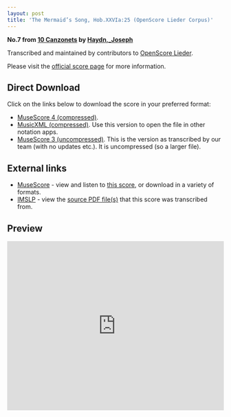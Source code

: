 ```yaml
---
layout: post
title: 'The Mermaid’s Song, Hob.XXVIa:25 (OpenScore Lieder Corpus)'
---
```


__No.7 from [10 Canzonets](https://fourscoreandmore.org/OpenScore/Haydn%2C_Joseph/10_Canzonets/) by [Haydn,_Joseph](https://fourscoreandmore.org/OpenScore/Haydn%2C_Joseph)__

Transcribed and maintained by contributors to [OpenScore Lieder].

Please visit the [official score page] for more information.

[official score page]: https://musescore.com/openscore-lieder-corpus/scores/6472842
[OpenScore Lieder]: https://musescore.com/openscore-lieder-corpus

## Direct Download

Click on the links below to download the score in your preferred format:
- [MuseScore 4 (compressed)](https://fourscoreandmore.org/OpenScore/Haydn%2C_Joseph/10_Canzonets/07_The_Mermaid%E2%80%99s_Song%2C_Hob.XXVIa25.mscz).
- [MusicXML (compressed)](https://fourscoreandmore.org/OpenScore/Haydn%2C_Joseph/10_Canzonets/07_The_Mermaid%E2%80%99s_Song%2C_Hob.XXVIa25.mxl). Use this version to open the file in other notation apps.
- [MuseScore 3 (uncompressed)](https://raw.githubusercontent.com/OpenScore/Lieder/refs/heads/main/scores/Haydn%2C_Joseph/10_Canzonets/07_The_Mermaid%E2%80%99s_Song%2C_Hob.XXVIa25/lc6472842.mscx). This is the version as transcribed by our team (with no updates etc.). It is uncompressed (so a larger file).

## External links

- [MuseScore] - view and listen to [this score][MuseScore], or download in a variety of formats.
- [IMSLP] - view the [source PDF file(s)][IMSLP] that this score was transcribed from.

[MuseScore]: https://musescore.com/score/6472842
[IMSLP]: https://imslp.org/wiki/Special:ReverseLookup/292750

## Preview

<iframe width="100%" height="394" src="https://musescore.com/openscore-lieder-corpus/scores/6472842/embed" frameborder="0" allowfullscreen allow="autoplay; fullscreen"></iframe>
